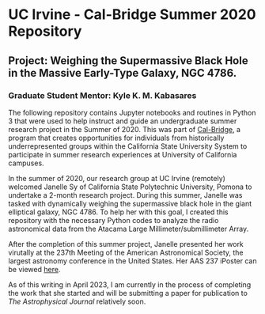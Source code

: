 # UC Irvine - Cal-Bridge Summer 2020 Repository
## Project: Weighing the Supermassive Black Hole in the Massive Early-Type Galaxy, NGC 4786.
### Graduate Student Mentor: Kyle K. M. Kabasares 

The following repository contains Jupyter notebooks and routines in Python 3 that were used to help instruct and guide an undergraduate summer research project in the Summer of 2020. This was part of [Cal-Bridge](https://www.cpp.edu/calbridge/index.shtml), a program that creates opportunities for individuals from historically underrepresented groups within the California State University System to participate in summer research experiences at University of California campuses. 

In the summer of 2020, our research group at UC Irvine (remotely) welcomed Janelle Sy of California State Polytechnic University, Pomona to undertake a 2-month research project. During this summer, Janelle was tasked with dynamically weighing the supermassive black hole in the giant elliptical galaxy, NGC 4786. To help her with this goal, I created this repository with the necessary Python codes to analyze the radio astronomical data from the Atacama Large Millimeter/submillimeter Array. 

After the completion of this summer project, Janelle presented her work virutally at the 237th Meeting of the American Astronomical Society, the largest astronomy conference in the United States. Her AAS 237 iPoster can be viewed [here](https://aas237-aas.ipostersessions.com/?s=2B-FA-0B-DD-56-7C-8A-04-5F-76-60-A9-4D-D5-AF-71).

As of this writing in April 2023, I am currently in the process of completing the work that she started and will be submitting a paper for publication to *The Astrophysical Journal* relatively soon.



